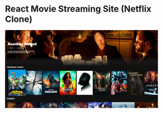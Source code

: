 # React Movie Streaming Site (Netflix Clone)

![Diary Login](https://github.com/Tobi-Adegbuji/react-movie-streamz/blob/master/movie-streamz.PNG)







